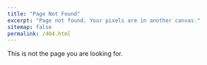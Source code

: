 ```yaml
---
title: "Page Not Found"
excerpt: "Page not found. Your pixels are in another canvas."
sitemap: false
permalink: /404.html
---
```


This is not the page you are looking for.

<script type="text/javascript">
  var GOOG_FIXURL_LANG = 'en';
  var GOOG_FIXURL_SITE = '{{ site.url }}'
</script>
<script type="text/javascript"
  src="//linkhelp.clients.google.com/tbproxy/lh/wm/fixurl.js">
</script>
